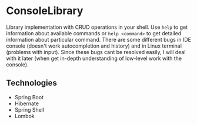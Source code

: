 # ConsoleLibrary
Library implementation with CRUD operations in your shell. Use `help` to get information about available commands or 
`help <command>` to get detailed information about particular command. There are some different bugs in IDE console
(doesn't work autocompletion and history) and in Linux terminal (problems with input). Since these bugs cant be resolved easily,
I will deal with it later (when get in-depth understanding of low-level work with the console).
## Technologies
- Spring Boot
- Hibernate
- Spring Shell
- Lombok
